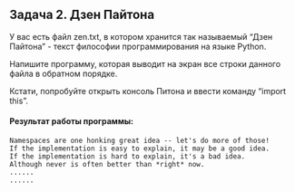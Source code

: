 ## Задача 2. Дзен Пайтона
У вас есть файл zen.txt, в котором хранится так называемый “Дзен Пайтона” - текст философии программирования на языке Python.

Напишите программу, которая выводит на экран все строки данного файла в обратном порядке.

Кстати, попробуйте открыть консоль Питона и ввести команду “import this”.

#### Результат работы программы:
````
Namespaces are one honking great idea -- let's do more of those!
If the implementation is easy to explain, it may be a good idea.
If the implementation is hard to explain, it's a bad idea.
Although never is often better than *right* now.
......
......
````
